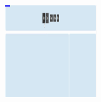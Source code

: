 <p align="center">
  <img width="300" height="300" src="https://raw.githubusercontent.com/jairoblatt/nuxt-loading-bar/master/demo/demo.gif">
</p>
